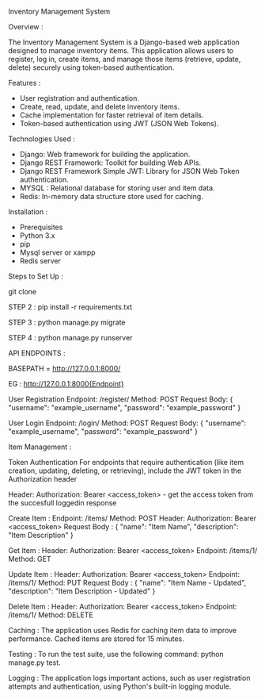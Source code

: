 Inventory Management System

Overview :

The Inventory Management System is a Django-based web application designed to manage inventory items. This application allows users to register, log in, create items, and manage those items (retrieve, update, delete) securely using token-based authentication.

Features :

   * User registration and authentication.
   * Create, read, update, and delete inventory items.
   * Cache implementation for faster retrieval of item details.
   * Token-based authentication using JWT (JSON Web Tokens).

Technologies Used :
   * Django: Web framework for building the application.
   * Django REST Framework: Toolkit for building Web APIs.
   * Django REST Framework Simple JWT: Library for JSON Web Token authentication.
   * MYSQL : Relational database for storing user and item data.
   * Redis: In-memory data structure store used for caching.

Installation :
   * Prerequisites
   * Python 3.x
   * pip
   * Mysql server or xampp
   * Redis server

Steps to Set Up :

git clone [<repository-url>](https://github.com/iamVijayakumarS/inventory)


STEP 2 : 
pip install -r requirements.txt


STEP 3 : 
python manage.py migrate

STEP 4 :
python manage.py runserver



API ENDPOINTS : 

BASEPATH = http://127.0.0.1:8000/

EG :  http://127.0.0.1:8000{Endpoint}


User Registration
Endpoint: /register/
Method: POST
Request Body: {
    "username": "example_username",
    "password": "example_password"
}


User Login
Endpoint: /login/
Method: POST
Request Body:
{
    "username": "example_username",
    "password": "example_password"
}

Item Management :

Token Authentication
   For endpoints that require authentication (like item creation, updating, deleting, or retrieving), include the JWT token in the Authorization header

Header:
   Authorization: Bearer <access_token>  - get the access token from the succesfull loggedin response

Create Item :
   Endpoint: /items/
   Method: POST
   Header: Authorization: Bearer <access_token>
   Request Body : {
      "name": "Item Name",
      "description": "Item Description"
   }

Get Item :
   Header: Authorization: Bearer <access_token>
   Endpoint: /items/1/
   Method: GET

Update Item :
   Header: Authorization: Bearer <access_token>
   Endpoint: /items/1/
   Method: PUT
      Request Body : {
      "name": "Item Name - Updated",
      "description": "Item Description - Updated"
   }

Delete Item :
   Header: Authorization: Bearer <access_token>
   Endpoint: /items/1/
   Method: DELETE


Caching :
   The application uses Redis for caching item data to improve performance. Cached items are stored for 15 minutes.

Testing :
   To run the test suite, use the following command:
   python manage.py test.

Logging :
   The application logs important actions, such as user registration attempts and authentication, using Python's built-in logging module.

